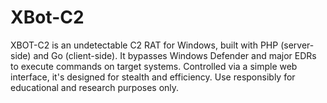 # XBot-C2
XBOT-C2 is an undetectable C2 RAT for Windows, built with PHP (server-side) and Go (client-side). It bypasses Windows Defender and major EDRs to execute commands on target systems. Controlled via a simple web interface, it's designed for stealth and efficiency. Use responsibly for educational and research purposes only.

